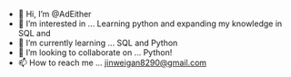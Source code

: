 - 👋 Hi, I’m @AdEither
- 👀 I’m interested in ... Learning python and expanding my knowledge in SQL and 
- 🌱 I’m currently learning ... SQL and Python
- 💞️ I’m looking to collaborate on ... Python!
- 📫 How to reach me ... jinweigan8290@gmail.com

<!---
AdEither/AdEither is a ✨ special ✨ repository because its `README.md` (this file) appears on your GitHub profile.
You can click the Preview link to take a look at your changes.
--->
